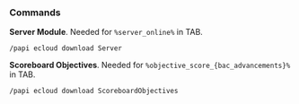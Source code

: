 ### Commands

**Server Module**. Needed for `%server_online%` in TAB.
```
/papi ecloud download Server
```

**Scoreboard Objectives**. Needed for `%objective_score_{bac_advancements}%` in TAB.
```
/papi ecloud download ScoreboardObjectives
```